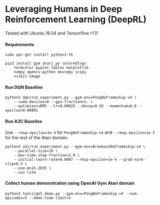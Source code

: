 # Leveraging Humans in Deep Reinforcement Learning (DeepRL)

Tested with Ubuntu 16.04 and Tensorflow r1.11

#### Requirements
```
sudo apt-get install python3-tk
```

```
pip3 install gym atari_py coloredlogs
    termcolor pyglet tables matplotlib
    numpy opencv-python moviepy scipy
    scikit-image
```

#### Run DQN Baseline
```
python3 dqn/run_experiment.py --gym-env=PongNoFrameskip-v4 \
    --cuda-devices=0 --gpu-fraction=1. \
    --optimizer=RMS --lr=0.00025 --decay=0.95 --momentum=0.0 --epsilon=0.00001
```

#### Run A3C Baseline
Use `--rmsp-epsilon=1e-4` for `PongNoFrameskip-v4` and `--rmsp-epsilon=1e-5` for the rest of the Atari domain.
```
python3 a3c/run_experiment.py --gym-env=BreakoutNoFrameskip-v4 \
    --parallel-size=16 \
    --max-time-step-fraction=1.0 \
    --initial-learn-rate=0.0007 --rmsp-epsilon=1e-4 --grad-norm-clip=0.5 \
    --use-mnih-2015 \
    --use-lstm
```

#### Collect human demonstration using OpenAI Gym Atari domain
```
python3 tools/get_demo.py --gym-env=PongNoFrameskip-v4 --num-episodes=5 --demo-time-limit=5
```
